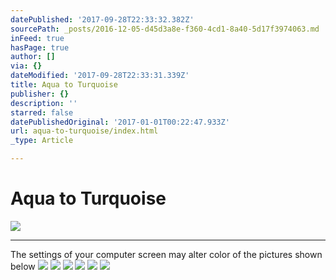 ```yaml
---
datePublished: '2017-09-28T22:33:32.382Z'
sourcePath: _posts/2016-12-05-d45d3a8e-f360-4cd1-8a40-5d17f3974063.md
inFeed: true
hasPage: true
author: []
via: {}
dateModified: '2017-09-28T22:33:31.339Z'
title: Aqua to Turquoise
publisher: {}
description: ''
starred: false
datePublishedOriginal: '2017-01-01T00:22:47.933Z'
url: aqua-to-turquoise/index.html
_type: Article

---
```

# Aqua to Turquoise
![](https://the-grid-user-content.s3-us-west-2.amazonaws.com/f7c66013-47ea-481f-949b-cc2080abb13f.jpg)

---

The settings of your computer screen may alter color of the pictures shown below
![](https://the-grid-user-content.s3-us-west-2.amazonaws.com/944cb584-dc42-425a-82b8-8a363b1f1fba.jpg)
![](https://the-grid-user-content.s3-us-west-2.amazonaws.com/db7029dc-3aa9-41dd-a365-5a86b7bafe3d.jpg)
![](https://the-grid-user-content.s3-us-west-2.amazonaws.com/b32dd7c5-69e2-4331-9b70-19ee9d7b0849.jpg)
![](https://the-grid-user-content.s3-us-west-2.amazonaws.com/3c92de1b-d03b-4ddf-9446-99e6bc7e7511.jpg)
![](https://the-grid-user-content.s3-us-west-2.amazonaws.com/16b1584f-0fc7-4a97-a0ec-551c1edeed64.jpg)
![](https://the-grid-user-content.s3-us-west-2.amazonaws.com/86beb076-79ce-47d8-bfa9-ec8eed9759cd.jpg)
